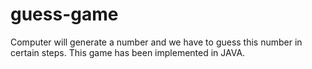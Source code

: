 # guess-game
 Computer will generate a number and we have to guess this number in certain steps. This game has been implemented in JAVA.
